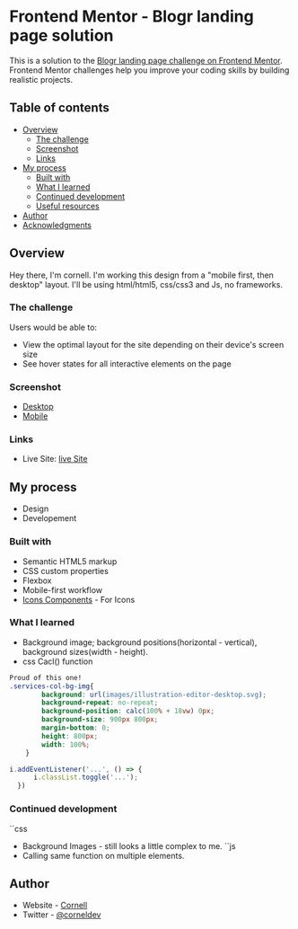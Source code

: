 # Frontend Mentor - Blogr landing page solution

This is a solution to the [Blogr landing page challenge on Frontend Mentor](https://www.frontendmentor.io/challenges/blogr-landing-page-EX2RLAApP). Frontend Mentor challenges help you improve your coding skills by building realistic projects. 

## Table of contents

- [Overview](#overview)
  - [The challenge](#the-challenge)
  - [Screenshot](#screenshot)
  - [Links](#links)
- [My process](#my-process)
  - [Built with](#built-with)
  - [What I learned](#what-i-learned)
  - [Continued development](#continued-development)
  - [Useful resources](#useful-resources)
- [Author](#author)
- [Acknowledgments](#acknowledgments)

## Overview
Hey there, I'm cornell.
I'm working this design from a "mobile first, then desktop" layout.
I'll be using html/html5, css/css3 and Js, no frameworks.

### The challenge

Users would be able to:

- View the optimal layout for the site depending on their device's screen size
- See hover states for all interactive elements on the page

### Screenshot

- [Desktop](./screenshot.jpg)
- [Mobile](./ScreenShot(mobile).png)

### Links

- Live Site: [live Site](https://cornelldev.github.io/Blogr/)

## My process

- Design
- Developement

### Built with

- Semantic HTML5 markup
- CSS custom properties
- Flexbox
- Mobile-first workflow
- [Icons Components](https://fontawesome.com) - For Icons


### What I learned
- Background image; background positions(horizontal - vertical), background sizes(width - height).
- css Cacl() function

```css
Proud of this one!
.services-col-bg-img{
        background: url(images/illustration-editor-desktop.svg);
        background-repeat: no-repeat;
        background-position: calc(100% + 18vw) 0px;
        background-size: 900px 800px;
        margin-bottom: 0;
        height: 800px;
        width: 100%;
    }
```
```js
i.addEventListener('...', () => {
      i.classList.toggle('...');
  })
```

### Continued development

``css
- Background Images - still looks a little complex to me.
``js
- Calling same function on multiple elements.

## Author

- Website - [Cornell](http://cornell.netlify.app/)
- Twitter - [@corneldev](https://www.twitter.com/corneldev)